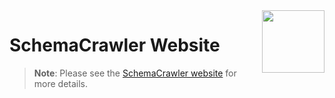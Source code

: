 <!-- markdownlint-disable MD041 -->
<img src="https://raw.githubusercontent.com/schemacrawler/SchemaCrawler/main/schemacrawler-website/src/site/resources/images/schemacrawler_logo.png" height="100px" width="100px" align="right" />

# SchemaCrawler Website

> **Note**: Please see the [SchemaCrawler website](https://www.schemacrawler.com/) for more details.
